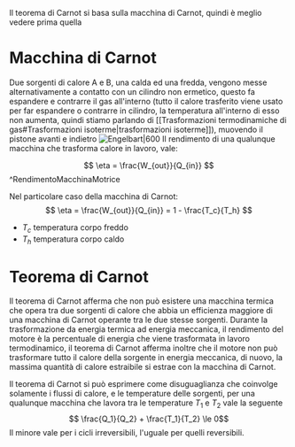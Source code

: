 Il teorema di Carnot si basa sulla macchina di Carnot, quindi è meglio vedere prima quella
# Macchina di Carnot
Due sorgenti di calore A e B, una calda ed una fredda, vengono messe alternativamente a contatto con un cilindro non ermetico, questo fa espandere e contrarre il gas all'interno (tutto il calore trasferito viene usato per far espandere o contrarre in cilindro, la temperatura all'interno di esso non aumenta, quindi stiamo parlando di [[Trasformazioni termodinamiche di gas#Trasformazioni isoterme|trasformazioni isoterme]]), muovendo il pistone avanti e indietro
![Engelbart|600](Carnot-engine.jpg)
Il rendimento di una qualunque macchina che trasforma calore in lavoro, vale:

$$ \eta = \frac{W_{out}}{Q_{in}} $$
^RendimentoMacchinaMotrice

Nel particolare caso della macchina di Carnot:
$$  \eta = \frac{W_{out}}{Q_{in}} = 1 - \frac{T_c}{T_h} $$
+ $T_c$ temperatura corpo freddo
+ $T_h$ temperatura corpo caldo
# Teorema di Carnot

Il teorema di Carnot afferma che non può esistere una macchina termica che opera tra due sorgenti di calore che abbia un efficienza maggiore di una macchina di Carnot operante tra le due stesse sorgenti.
Durante la trasformazione da energia termica ad energia meccanica, il rendimento del motore è la percentuale di energia che viene trasformata in lavoro termodinamico, il teorema di Carnot afferma inoltre che il motore non può trasformare tutto il calore della sorgente in energia meccanica, di nuovo, la massima quantità di calore estraibile si estrae con la macchina di Carnot.


Il teorema di Carnot si può esprimere come disuguaglianza che coinvolge solamente i flussi di calore, e le temperature delle sorgenti, per una qualunque macchina che lavora tra le temperature $T_1$ e $T_2$ vale la seguente
$$ \frac{Q_1}{Q_2} + \frac{T_1}{T_2} \le 0$$
Il minore vale per i cicli irreversibili, l'uguale per quelli reversibili.
